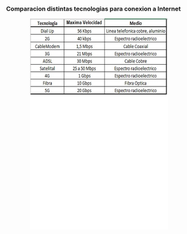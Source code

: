 <p align='center'>

### Comparacion distintas tecnologias para conexion a Internet

<p align='center'>

<img src="imagenes/tecnologias internet.jpg" alt="Texto alternativo" width="375" height="574">
